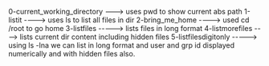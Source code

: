 0-current_working_directory ---> uses pwd to show current abs path
1-listit ----> uses ls to list all files in dir
2-bring_me_home ----> used cd /root to go home
3-listfiles -----> lists files in long format
4-listmorefiles ----> lists current dir content including hidden files
 5-listfilesdigitonly -----> using ls -lna we can list in long format and user and grp id displayed numerically and with hidden files also.
